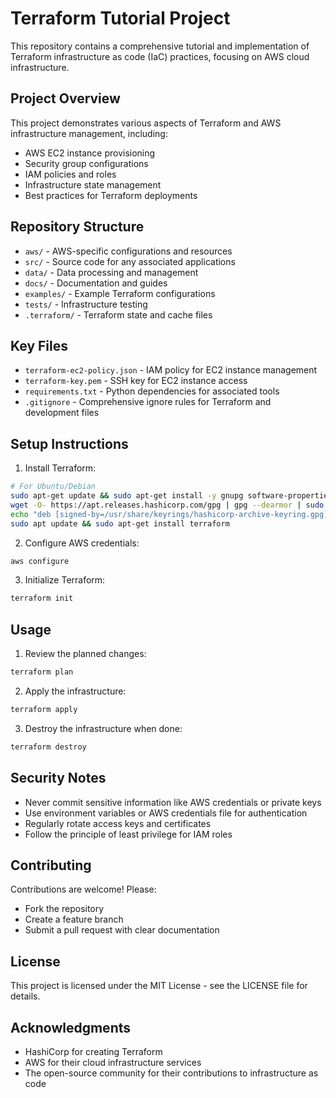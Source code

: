 # Terraform Tutorial Project

This repository contains a comprehensive tutorial and implementation of Terraform infrastructure as code (IaC) practices, focusing on AWS cloud infrastructure.

## Project Overview

This project demonstrates various aspects of Terraform and AWS infrastructure management, including:

- AWS EC2 instance provisioning
- Security group configurations
- IAM policies and roles
- Infrastructure state management
- Best practices for Terraform deployments

## Repository Structure

- `aws/` - AWS-specific configurations and resources
- `src/` - Source code for any associated applications
- `data/` - Data processing and management
- `docs/` - Documentation and guides
- `examples/` - Example Terraform configurations
- `tests/` - Infrastructure testing
- `.terraform/` - Terraform state and cache files

## Key Files

- `terraform-ec2-policy.json` - IAM policy for EC2 instance management
- `terraform-key.pem` - SSH key for EC2 instance access
- `requirements.txt` - Python dependencies for associated tools
- `.gitignore` - Comprehensive ignore rules for Terraform and development files

## Setup Instructions

1. Install Terraform:
```bash
# For Ubuntu/Debian
sudo apt-get update && sudo apt-get install -y gnupg software-properties-common
wget -O- https://apt.releases.hashicorp.com/gpg | gpg --dearmor | sudo tee /usr/share/keyrings/hashicorp-archive-keyring.gpg
echo "deb [signed-by=/usr/share/keyrings/hashicorp-archive-keyring.gpg] https://apt.releases.hashicorp.com $(lsb_release -cs) main" | sudo tee /etc/apt/sources.list.d/hashicorp.list
sudo apt update && sudo apt-get install terraform
```

2. Configure AWS credentials:
```bash
aws configure
```

3. Initialize Terraform:
```bash
terraform init
```

## Usage

1. Review the planned changes:
```bash
terraform plan
```

2. Apply the infrastructure:
```bash
terraform apply
```

3. Destroy the infrastructure when done:
```bash
terraform destroy
```

## Security Notes

- Never commit sensitive information like AWS credentials or private keys
- Use environment variables or AWS credentials file for authentication
- Regularly rotate access keys and certificates
- Follow the principle of least privilege for IAM roles

## Contributing

Contributions are welcome! Please:
- Fork the repository
- Create a feature branch
- Submit a pull request with clear documentation

## License

This project is licensed under the MIT License - see the LICENSE file for details.

## Acknowledgments

- HashiCorp for creating Terraform
- AWS for their cloud infrastructure services
- The open-source community for their contributions to infrastructure as code
